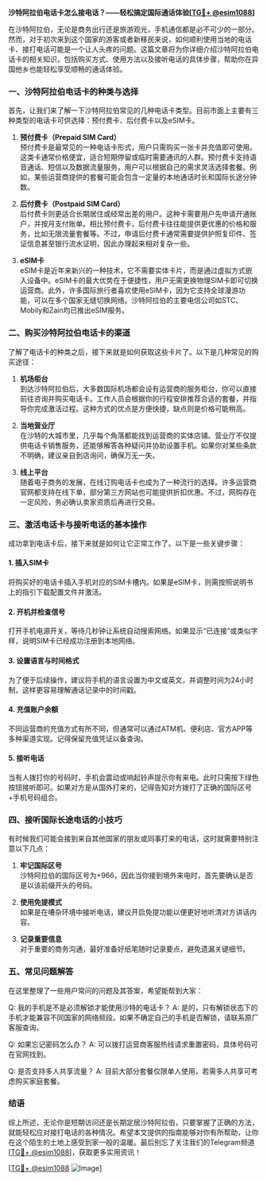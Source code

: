 **沙特阿拉伯电话卡怎么接电话？——轻松搞定国际通话体验[[TG💪+ @esim1088](https://t.me/s/esim1088)]**

在沙特阿拉伯，无论是商务出行还是旅游观光，手机通信都是必不可少的一部分。然而，对于初次来到这个国家的游客或者新移民来说，如何顺利使用当地的电话卡、接打电话可能是一个让人头疼的问题。这篇文章将为你详细介绍沙特阿拉伯电话卡的相关知识，包括购买方式、使用方法以及接听电话的具体步骤，帮助你在异国他乡也能轻松享受顺畅的通话体验。

### **一、沙特阿拉伯电话卡的种类与选择**

首先，让我们来了解一下沙特阿拉伯常见的几种电话卡类型。目前市面上主要有三种类型的电话卡可供选择：预付费卡、后付费卡以及eSIM卡。

1. **预付费卡（Prepaid SIM Card）**  
   预付费卡是最常见的一种电话卡形式，用户只需购买一张卡并充值即可使用。这类卡通常价格便宜，适合短期停留或临时需要通讯的人群。预付费卡支持语音通话、短信以及数据流量服务，用户可以根据自己的需求灵活选择套餐。例如，某些运营商提供的套餐可能会包含一定量的本地通话时长和国际长途分钟数。

2. **后付费卡（Postpaid SIM Card）**  
   后付费卡则更适合长期居住或经常出差的用户。这种卡需要用户先申请开通账户，并按月支付账单。相比预付费卡，后付费卡往往能提供更优惠的价格和服务，比如无限流量套餐等。不过，申请后付费卡通常需要提供护照复印件、签证信息甚至银行流水证明，因此办理起来相对复杂一些。

3. **eSIM卡**  
   eSIM卡是近年来新兴的一种技术，它不需要实体卡片，而是通过虚拟方式嵌入设备中。eSIM卡的最大优势在于便捷性，用户无需更换物理SIM卡即可切换运营商。此外，许多国际旅行者喜欢使用eSIM卡，因为它支持全球漫游功能，可以在多个国家无缝切换网络。沙特阿拉伯的主要电信公司如STC、Mobily和Zain均已推出eSIM服务。

### **二、购买沙特阿拉伯电话卡的渠道**

了解了电话卡的种类之后，接下来就是如何获取这些卡片了。以下是几种常见的购买途径：

1. **机场柜台**  
   到达沙特阿拉伯后，大多数国际机场都会设有运营商的服务柜台，你可以直接前往咨询并购买电话卡。工作人员会根据你的行程安排推荐合适的套餐，并指导你完成激活过程。这种方式的优点是方便快捷，缺点则是价格可能稍高。

2. **当地营业厅**  
   在沙特的大城市里，几乎每个角落都能找到运营商的实体店铺。营业厅不仅提供电话卡销售服务，还能够解答各种疑问并协助设置手机。如果你对某些条款不明确，建议亲自到店询问，确保万无一失。

3. **线上平台**  
   随着电子商务的发展，在线订购电话卡也成为了一种流行的选择。许多运营商官网都支持在线下单，部分第三方网站也可能提供折扣优惠。不过，网购存在一定风险，务必确认卖家资质后再进行交易。

### **三、激活电话卡与接听电话的基本操作**

成功拿到电话卡后，接下来就是如何让它正常工作了。以下是一些关键步骤：

#### **1. 插入SIM卡**
   将购买好的电话卡插入手机对应的SIM卡槽内。如果是eSIM卡，则需按照说明书上的指引下载配置文件并激活。

#### **2. 开机并检查信号**
   打开手机电源开关，等待几秒钟让系统自动搜索网络。如果显示“已连接”或类似字样，说明SIM卡已经成功注册到本地网络。

#### **3. 设置语言与时间格式**
   为了便于后续操作，建议将手机的语言设置为中文或英文，并调整时间为24小时制，这样更容易理解通话记录中的时间戳。

#### **4. 充值账户余额**
   不同运营商的充值方式有所不同，但通常可以通过ATM机、便利店、官方APP等多种渠道实现。记得保留充值凭证以备查询。

#### **5. 接听电话**
   当有人拨打你的号码时，手机会震动或响起铃声提示你有来电。此时只需按下绿色按钮接听即可。如果对方是从国外打来的，记得告知对方拨打了正确的国际区号+手机号码组合。

### **四、接听国际长途电话的小技巧**

有时候我们可能会接到来自其他国家的朋友或同事打来的电话，这时就需要特别注意以下几点：

1. **牢记国际区号**  
   沙特阿拉伯的国际区号为+966，因此当你接到境外来电时，首先要确认是否是以该前缀开头的号码。

2. **使用免提模式**  
   如果是在嘈杂环境中接听电话，建议开启免提功能以便更好地听清对方讲话内容。

3. **记录重要信息**  
   对于重要的商务沟通，最好准备好纸笔随时记录要点，避免遗漏关键细节。

### **五、常见问题解答**

在这里整理了一些用户常问的问题及其答案，希望能帮到大家：

Q: 我的手机是不是必须解锁才能使用沙特的电话卡？
A: 是的，只有解锁状态下的手机才能兼容不同国家的网络频段。如果不确定自己的手机是否解锁，请联系原厂客服查询。

Q: 如果忘记密码怎么办？
A: 可以拨打运营商客服热线请求重置密码，具体号码可在官网找到。

Q: 是否支持多人共享流量？
A: 目前大部分套餐仅限单人使用，若需多人共享可考虑购买家庭套餐。

### **结语**

综上所述，无论你是短期访问还是长期定居沙特阿拉伯，只要掌握了正确的方法，就能轻松应对接打电话的各种情况。希望本文提供的指南能够对你有所帮助，让你在这个陌生的土地上感受到家一般的温暖。最后别忘了关注我们的Telegram频道[[TG💪+ @esim1088](https://t.me/s/esim1088)]，获取更多实用资讯！

[[TG💪+ @esim1088](https://t.me/s/esim1088) ![Image](https://i.postimg.cc/4NQfJmqS/Snipaste-2025-05-13-00-14-12.png)]